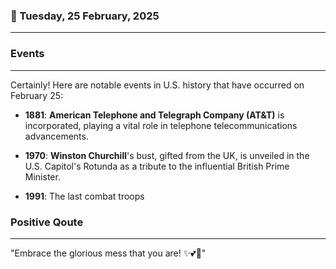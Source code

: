 ### 📅 Tuesday, 25 February, 2025
------
### Events
------
Certainly! Here are notable events in U.S. history that have occurred on February 25:

- **1881**: **American Telephone and Telegraph Company (AT&T)** is incorporated, playing a vital role in telephone telecommunications advancements.
  
- **1970**: **Winston Churchill**'s bust, gifted from the UK, is unveiled in the U.S. Capitol's Rotunda as a tribute to the influential British Prime Minister.
  
- **1991**: The last combat troops
### Positive Qoute
------
"Embrace the glorious mess that you are! ✨💕🌈"
